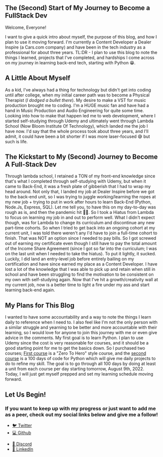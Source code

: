 ## The (Second) Start of My Journey to Become a FullStack Dev

Welcome, Everyone!

I want to give a quick intro about myself, the purpose of this blog, and how I plan to use it moving forward. I'm currently a Content Developer a Dealer Inspire (a Cars.com company) and have been in the tech industry as a professional for about three years. TL:DR - I plan to use this blog to note the things I learned, projects that I've completed, and hardships I come across on my journey in learning back-end tech, starting with Python 😁. 

## A Little About Myself
As a kid, I've always had a thing for technology but didn't get into coding until after college, when my initial career path was to become a Physical Therapist (*I dodged a bullet there*). My desire to make a VST for music production brought me to coding. I'm a HUGE music fan and have had a hand in Music Production and Audio Engineering for quite some time. Looking into how to make that happen led me to web development, where I started self-studying through Udemy and ultimately went through Lambda School (Now Bloom Institute Of Technology), which landed me the job I have now. I'd say that the whole process took about three years, and I'll admit, it could have been a bit shorter if I was more laser-focused 😅 but such is life.


## The Kickstart to My (Second) Journey to Become A Full-Stack Dev
Through lambda school, I retained a TON of my front-end knowledge since that's what I completed through self-studying with Udemy, but when it came to Back-End, it was a fresh plate of gibberish that I had to wrap my head around. Not only that, I landed my job at Dealer Inspire before we got to the back-end unit, so I was trying to juggle working/learning the ropes at my new job + trying to put in work after hours to learn Back-End (Python, Node.Js, Express, SQL). Let me tell you, to have this on my day-to-day was rough as is, and then the pandemic hit 😵‍💫. So I took a Hiatus from Lambda to focus on learning my job in and out to perform well. 
What I didn't expect though, was for Lambda to change its curriculum and discontinue any new part-time cohorts. So when I tried to get back into an ongoing cohort at my current unit, I was told there weren't any I'd have to join a full-time cohort to finish. That was NOT an option since I needed to pay bills. So I got screwed out of earning my certificate even though I still have to pay the total amount of the Income Share Agreement (since I got so far into the curriculum; I was on the last unit when I needed to take the hiatus). To put it lightly, it sucked. Luckily, I did land an entry-level job before entirely bailing on my certification and have since earned my place as a Content Developer.
I have lost a lot of the knowledge that I was able to pick up and retain when still in school and have been struggling to find the motivation to be consistent on my own with self-studying again. Now that I've hit a growth/creativity wall at my current job, now is a better time to light a fire under my ass and start learning back-end again.

## My Plans for This Blog
I wanted to have some accountability and a way to note the things I learn daily to reference when I need to. I also feel like I'm not the only person with a similar struggle and yearning to be better and more accountable with their learning, so I would love for anyone to join this journey with me or even give advice in the comments. My first goal is to learn Python. I plan to use Udemy since the cost is very reasonable for courses, and it should be a good starting point for me to get the basics down. So I purchased two courses; [First course](https://www.udemy.com/course/complete-python-bootcamp/) is a "Zero To Hero" style course, and the [second course](https://www.udemy.com/course/100-days-of-code/) is a 100 days of code for Python which will give me daily projects to do to refine my skill. The goal is to go through all 100 days by doing at least a unit from each course per day starting tomorrow, August 9th, 2022. Today, I will just get myself prepped and set my learning schedule moving forward.

## Let Us Begin!

### If you want to keep up with my progress or just want to add me as a peer, check out my social links below and give me a follow!

<div class="row">
<div class="col-xs-12 col-sm-6">
<ul>
<li><a href="https://twitter.com/RingoMandingo93" target="_blank">🐦 Twitter</a></li>
<li><a href="https://github.com/kdleonard93" target="_blank">💻 Github</a></li>
</ul>
</div>
<div class="col-xs-12 col-sm-6">
<ul>
<li><a href="https://discord.com/users/407639833146818570" target="_blank">👾 Discord</a></li>
<li><a href="https://www.linkedin.com/in/kyle-leonard93/" target="_blank">👔 LinkedIn</a></li>
</ul>
</div>
</div>